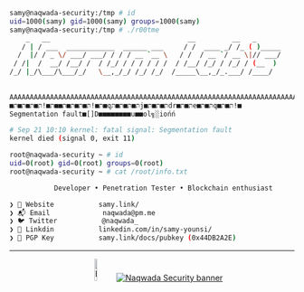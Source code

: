 ```sh
samy@naqwada-security:/tmp # id
uid=1000(samy) gid=1000(samy) groups=1000(samy)
samy@naqwada-security:/tmp # ./r00tme
    _   __                                  __         __   _      
   / | / ___  ____________  ______ ___     / /  ____ _/ /_ ( )_____
  /  |/ / _ \/ ___/ ___/ / / / __ `__ \   / /  / __ `/ __ \|// ___/
 / /|  /  __/ /__/ /  / /_/ / / / / / /  / /__/ /_/ / /_/ / (__  ) 
/_/ |_/\___/\___/_/   \__,_/_/ /_/ /_/  /_____\__,_/_.___/ /____/  
                                                                                 
               
AAAAAAAAAAAAAAAAAAAAAAAAAAAAAAAAAAAAAAAAAAAAAAAAAAAAAAAAAAAAAAAAAAAAAAAAAAAAAA
■ת■!ת■ת■ת■ת■■ת■!ת■ת■ת■ת■qת■ת■ת■תj■ת■ת■תdr■ת■תe■ת■תq■ת■ת!■
Segmentation fault■[]D■■■■■■■■u■■ol╗░iońń

# Sep 21 10:10 kernel: fatal signal: Segmentation fault
kernel died (signal 0, exit 11)

root@naqwada-security ~ # id
uid=0(root) gid=0(root) groups=0(root)
root@naqwada-security ~ # cat /root/info.txt

           Developer • Penetration Tester • Blockchain enthusiast 

❯ 🏡 Website           samy.link/
❯ 📬 Email             naqwada@pm.me
❯ 🐦 Twitter           @naqwada_
❯ 📱 Linkdin           linkedin.com/in/samy-younsi/
❯ 🔐 PGP Key           samy.link/docs/pubkey (0x44DB2A2E)
```
---

<p align="center">
 <a href="https://samy.link" title="Visit my portfolio!" target="_blank"> <img width="10%" src="https://samy.link/img/naqwada-security-logo.png" alt="Naqwada Security logo"></a> ‎ ‎ 
  <a href="https://samy.link/blog" title="Visit my blog!" target="_blank"> <img src="https://samy.link/img/logo-geek-large.png" alt="Naqwada Security banner"></a>
</p>
